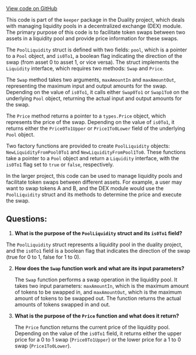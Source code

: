 [View code on GitHub](https://github.com/duality-labs/duality/keeper/pool_liquidity.go)

This code is part of the `keeper` package in the Duality project, which deals with managing liquidity pools in a decentralized exchange (DEX) module. The primary purpose of this code is to facilitate token swaps between two assets in a liquidity pool and provide price information for these swaps.

The `PoolLiquidity` struct is defined with two fields: `pool`, which is a pointer to a `Pool` object, and `is0To1`, a boolean flag indicating the direction of the swap (from asset 0 to asset 1, or vice versa). The struct implements the `Liquidity` interface, which requires two methods: `Swap` and `Price`.

The `Swap` method takes two arguments, `maxAmountIn` and `maxAmountOut`, representing the maximum input and output amounts for the swap. Depending on the value of `is0To1`, it calls either `Swap0To1` or `Swap1To0` on the underlying `Pool` object, returning the actual input and output amounts for the swap.

The `Price` method returns a pointer to a `types.Price` object, which represents the price of the swap. Depending on the value of `is0To1`, it returns either the `Price0To1Upper` or `Price1To0Lower` field of the underlying `Pool` object.

Two factory functions are provided to create `PoolLiquidity` objects: `NewLiquidityFromPool0To1` and `NewLiquidityFromPool1To0`. These functions take a pointer to a `Pool` object and return a `Liquidity` interface, with the `is0To1` flag set to `true` or `false`, respectively.

In the larger project, this code can be used to manage liquidity pools and facilitate token swaps between different assets. For example, a user may want to swap tokens A and B, and the DEX module would use the `PoolLiquidity` struct and its methods to determine the price and execute the swap.
## Questions: 
 1. **What is the purpose of the `PoolLiquidity` struct and its `is0To1` field?**

   The `PoolLiquidity` struct represents a liquidity pool in the duality project, and the `is0To1` field is a boolean flag that indicates the direction of the swap (true for 0 to 1, false for 1 to 0).

2. **How does the `Swap` function work and what are its input parameters?**

   The `Swap` function performs a swap operation in the liquidity pool. It takes two input parameters: `maxAmountIn`, which is the maximum amount of tokens to be swapped in, and `maxAmountOut`, which is the maximum amount of tokens to be swapped out. The function returns the actual amounts of tokens swapped in and out.

3. **What is the purpose of the `Price` function and what does it return?**

   The `Price` function returns the current price of the liquidity pool. Depending on the value of the `is0To1` field, it returns either the upper price for a 0 to 1 swap (`Price0To1Upper`) or the lower price for a 1 to 0 swap (`Price1To0Lower`).